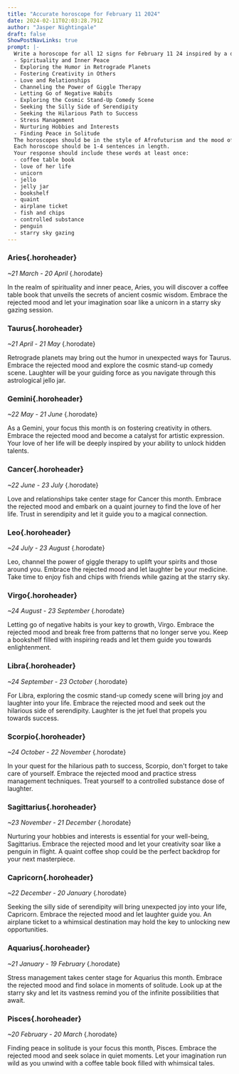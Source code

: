 ```yaml
---
title: "Accurate horoscope for February 11 2024"
date: 2024-02-11T02:03:28.791Z
author: "Jasper Nightingale"
draft: false
ShowPostNavLinks: true
prompt: |-
  Write a horoscope for all 12 signs for February 11 24 inspired by a different focus for each. Ensure you do not include the focus in the response:
  - Spirituality and Inner Peace
  - Exploring the Humor in Retrograde Planets
  - Fostering Creativity in Others
  - Love and Relationships
  - Channeling the Power of Giggle Therapy
  - Letting Go of Negative Habits
  - Exploring the Cosmic Stand-Up Comedy Scene
  - Seeking the Silly Side of Serendipity
  - Seeking the Hilarious Path to Success
  - Stress Management
  - Nurturing Hobbies and Interests
  - Finding Peace in Solitude
  The horoscopes should be in the style of Afrofuturism and the mood of rejected
  Each horoscope should be 1-4 sentences in length.
  Your response should include these words at least once:
  - coffee table book
  - love of her life
  - unicorn
  - jello
  - jelly jar
  - bookshelf
  - quaint
  - airplane ticket
  - fish and chips
  - controlled substance
  - penguin
  - starry sky gazing
---
```


### Aries{.horoheader}

*~21 March - 20 April*
{.horodate}

In the realm of spirituality and inner peace, Aries, you will discover a coffee table book that unveils the secrets of ancient cosmic wisdom. Embrace the rejected mood and let your imagination soar like a unicorn in a starry sky gazing session.


### Taurus{.horoheader}

*~21 April - 21 May*
{.horodate}

Retrograde planets may bring out the humor in unexpected ways for Taurus. Embrace the rejected mood and explore the cosmic stand-up comedy scene. Laughter will be your guiding force as you navigate through this astrological jello jar.


### Gemini{.horoheader}

*~22 May - 21 June*
{.horodate}

As a Gemini, your focus this month is on fostering creativity in others. Embrace the rejected mood and become a catalyst for artistic expression. Your love of her life will be deeply inspired by your ability to unlock hidden talents.


### Cancer{.horoheader}

*~22 June - 23 July*
{.horodate}

Love and relationships take center stage for Cancer this month. Embrace the rejected mood and embark on a quaint journey to find the love of her life. Trust in serendipity and let it guide you to a magical connection.


### Leo{.horoheader}

*~24 July - 23 August*
{.horodate}

Leo, channel the power of giggle therapy to uplift your spirits and those around you. Embrace the rejected mood and let laughter be your medicine. Take time to enjoy fish and chips with friends while gazing at the starry sky.


### Virgo{.horoheader}

*~24 August - 23 September*
{.horodate}

Letting go of negative habits is your key to growth, Virgo. Embrace the rejected mood and break free from patterns that no longer serve you. Keep a bookshelf filled with inspiring reads and let them guide you towards enlightenment.


### Libra{.horoheader}

*~24 September - 23 October*
{.horodate}

For Libra, exploring the cosmic stand-up comedy scene will bring joy and laughter into your life. Embrace the rejected mood and seek out the hilarious side of serendipity. Laughter is the jet fuel that propels you towards success.


### Scorpio{.horoheader}

*~24 October - 22 November*
{.horodate}

In your quest for the hilarious path to success, Scorpio, don't forget to take care of yourself. Embrace the rejected mood and practice stress management techniques. Treat yourself to a controlled substance dose of laughter.


### Sagittarius{.horoheader}

*~23 November - 21 December*
{.horodate}

Nurturing your hobbies and interests is essential for your well-being, Sagittarius. Embrace the rejected mood and let your creativity soar like a penguin in flight. A quaint coffee shop could be the perfect backdrop for your next masterpiece.


### Capricorn{.horoheader}

*~22 December - 20 January*
{.horodate}

Seeking the silly side of serendipity will bring unexpected joy into your life, Capricorn. Embrace the rejected mood and let laughter guide you. An airplane ticket to a whimsical destination may hold the key to unlocking new opportunities.


### Aquarius{.horoheader}

*~21 January - 19 February*
{.horodate}

Stress management takes center stage for Aquarius this month. Embrace the rejected mood and find solace in moments of solitude. Look up at the starry sky and let its vastness remind you of the infinite possibilities that await.


### Pisces{.horoheader}

*~20 February - 20 March*
{.horodate}

Finding peace in solitude is your focus this month, Pisces. Embrace the rejected mood and seek solace in quiet moments. Let your imagination run wild as you unwind with a coffee table book filled with whimsical tales.

